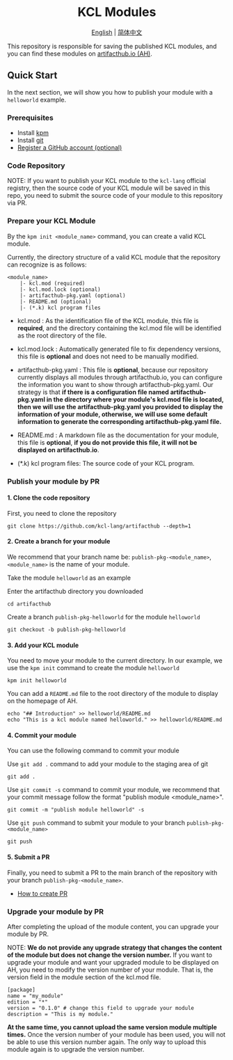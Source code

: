 <h1 align="center">KCL Modules</h1>

<p align="center">
<a href="./README.md">English</a> | <a href="./README-zh.md">简体中文</a>

This repository is responsible for saving the published KCL modules, and you can find these modules on [artifacthub.io (AH)](https://artifacthub.io/).

## Quick Start

In the next section, we will show you how to publish your module with a `helloworld` example.

### Prerequisites

- Install [kpm](https://kcl-lang.io/docs/user_docs/guides/package-management/installation/)
- Install [git](https://git-scm.com/book/en/v2/Getting-Started-Installing-Git)
- [Register a GitHub account (optional)](https://docs.github.com/en/get-started/signing-up-for-github/signing-up-for-a-new-github-account)

### Code Repository

NOTE: If you want to publish your KCL module to the `kcl-lang` official registry, then the source code of your KCL module will be saved in this repo, you need to submit the source code of your module to this repository via PR.

### Prepare your KCL Module

By the `kpm init <module_name>` command, you can create a valid KCL module.

Currently, the directory structure of a valid KCL module that the repository can recognize is as follows:

```text
<module_name>
    |- kcl.mod (required)
    |- kcl.mod.lock (optional)
    |- artifacthub-pkg.yaml (optional)
    |- README.md (optional)
    |- (*.k) kcl program files
```

- kcl.mod : As the identification file of the KCL module, this file is **required**, and the directory containing the kcl.mod file will be identified as the root directory of the file.

- kcl.mod.lock : Automatically generated file to fix dependency versions, this file is **optional** and does not need to be manually modified.

- artifacthub-pkg.yaml : This file is **optional**, because our repository currently displays all modules through artifacthub.io, you can configure the information you want to show through artifacthub-pkg.yaml. Our strategy is that **if there is a configuration file named artifacthub-pkg.yaml in the directory where your module's kcl.mod file is located, then we will use the artifacthub-pkg.yaml you provided to display the information of your module, otherwise, we will use some default information to generate the corresponding artifacthub-pkg.yaml file.**

- README.md : A markdown file as the documentation for your module, this file is **optional**, **if you do not provide this file, it will not be displayed on artifacthub.io**.

- (*.k) kcl program files: The source code of your KCL program.

### Publish your module by PR

#### 1. Clone the code repository

First, you need to clone the repository

```
git clone https://github.com/kcl-lang/artifacthub --depth=1
```

#### 2. Create a branch for your module

We recommend that your branch name be: `publish-pkg-<module_name>`, `<module_name>` is the name of your module.

Take the module `helloworld` as an example

Enter the artifacthub directory you downloaded
```
cd artifacthub
```

Create a branch `publish-pkg-helloworld` for the module `helloworld`
```
git checkout -b publish-pkg-helloworld
```

#### 3. Add your KCL module

You need to move your module to the current directory. In our example, we use the `kpm init` command to create the module `helloworld`

```
kpm init helloworld
```

You can add a `README.md` file to the root directory of the module to display on the homepage of AH.
```
echo "## Introduction" >> helloworld/README.md
echo "This is a kcl module named helloworld." >> helloworld/README.md
```

#### 4. Commit your module

You can use the following command to commit your module

Use `git add .` command to add your module to the staging area of git

```
git add .
```

Use `git commit -s` command to commit your module, we recommend that your commit message follow the format "publish module <module_name>".
```
git commit -m "publish module helloworld" -s
```

Use `git push` command to submit your module to your branch `publish-pkg-<module_name>`

```
git push
```

#### 5. Submit a PR

Finally, you need to submit a PR to the main branch of the repository with your branch `publish-pkg-<module_name>`.

- [How to create PR](https://docs.github.com/en/pull-requests/collaborating-with-pull-requests/proposing-changes-to-your-work-with-pull-requests/creating-a-pull-request)

### Upgrade your module by PR

After completing the upload of the module content, you can upgrade your module by PR.

NOTE: **We do not provide any upgrade strategy that changes the content of the module but does not change the version number.** If you want to upgrade your module and want your upgraded module to be displayed on AH, you need to modify the version number of your module. That is, the version field in the module section of the kcl.mod file.

```
[package]
name = "my_module"
edition = "*"
version = "0.1.0" # change this field to upgrade your module
description = "This is my module."
```

**At the same time, you cannot upload the same version module multiple times.** Once the version number of your module has been used, you will not be able to use this version number again. The only way to upload this module again is to upgrade the version number.

